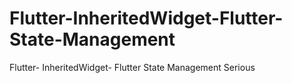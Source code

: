 # Flutter-InheritedWidget-Flutter-State-Management
Flutter- InheritedWidget- Flutter State Management Serious
